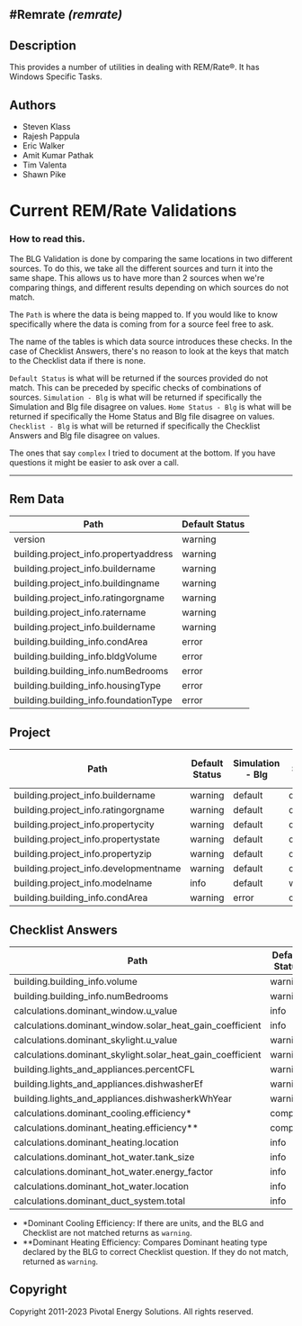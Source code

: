 #Remrate *(remrate)*
----------------------------

## Description

This provides a number of utilities in dealing with REM/Rate®.  It has Windows Specific Tasks.


## Authors

* Steven Klass
* Rajesh Pappula
* Eric Walker
* Amit Kumar Pathak
* Tim Valenta
* Shawn Pike

# Current REM/Rate Validations

### How to read this.

The BLG Validation is done by comparing the same locations in two different sources.
To do this, we take all the different sources and turn it into the same shape. This allows us to have more than 2 sources when we're comparing things, and different results depending on which sources do not match.

The `Path` is where the data is being mapped to. If you would like to know specifically where the data is coming from for a source feel free to ask.

The name of the tables is which data source introduces these checks. In the case of Checklist Answers, there's no reason to look at the keys that match to the Checklist data if there is none.

`Default Status` is what will be returned if the sources provided do not match. This can be preceded by specific checks of combinations of sources.
`Simulation - Blg` is what will be returned if specifically the Simulation and Blg file disagree on values.
`Home Status - Blg` is what will be returned if specifically the Home Status and Blg file disagree on values.
`Checklist - Blg` is what will be returned if specifically the Checklist Answers and Blg file disagree on values.

The ones that say `complex` I tried to document at the bottom. If you have questions it might be easier to ask over a call.

---

Rem Data
---
Path | Default Status
--- | ---
version | warning
building.project_info.propertyaddress | warning
building.project_info.buildername | warning
building.project_info.buildingname | warning
building.project_info.ratingorgname | warning
building.project_info.ratername | warning
building.project_info.buildername | warning
building.building_info.condArea | error
building.building_info.bldgVolume | error
building.building_info.numBedrooms | error
building.building_info.housingType | error
building.building_info.foundationType | error

Project
---
Path | Default Status | Simulation - Blg | Home Status - Blg
--- | --- | --- | ---
building.project_info.buildername | warning | default | default
building.project_info.ratingorgname | warning | default | default
building.project_info.propertycity | warning | default | default
building.project_info.propertystate | warning | default | default
building.project_info.propertyzip | warning | default | default
building.project_info.developmentname | warning | default | default
building.project_info.modelname | info | default | warning
building.building_info.condArea | warning | error | default

Checklist Answers
---
Path | Default Status | Simulation - Blg | Checklist - Blg
--- | --- | --- | ---
building.building_info.volume | warning | error | default
building.building_info.numBedrooms | warning | error | default
calculations.dominant_window.u_value | info | error | warning
calculations.dominant_window.solar_heat_gain_coefficient | info | error | warning
calculations.dominant_skylight.u_value | warning | error | default
calculations.dominant_skylight.solar_heat_gain_coefficient | warning | error | default
building.lights_and_appliances.percentCFL | warning | error | default
building.lights_and_appliances.dishwasherEf | warning | error | default
building.lights_and_appliances.dishwasherkWhYear | warning | error | default
calculations.dominant_cooling.efficiency* | complex | complex | complex
calculations.dominant_heating.efficiency** | complex | complex | complex
calculations.dominant_heating.location | info | error | warning
calculations.dominant_hot_water.tank_size | info | error | warning
calculations.dominant_hot_water.energy_factor | info | error | warning
calculations.dominant_hot_water.location | info | error | warning
calculations.dominant_duct_system.total | info | default | warning


* *Dominant Cooling Efficiency: If there are units, and the BLG and Checklist are not matched returns as `warning`.
* **Dominant Heating Efficiency: Compares Dominant heating type declared by the BLG to correct Checklist question. If they do not match, returned as `warning`.

## Copyright

Copyright 2011-2023 Pivotal Energy Solutions.  All rights reserved.
